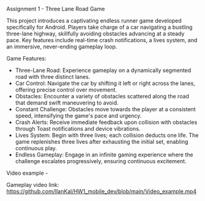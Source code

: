Assignment 1 - Three Lane Road Game

This project introduces a captivating endless runner game developed specifically for Android.
Players take charge of a car navigating a bustling three-lane highway,
skillfully avoiding obstacles advancing at a steady pace. Key features include real-time crash notifications,
a lives system, and an immersive, never-ending gameplay loop.

Game Features:

- Three-Lane Road: Experience gameplay on a dynamically segmented road with three distinct lanes.
- Car Control: Navigate the car by shifting it left or right across the lanes, offering precise control over movement.
- Obstacles: Encounter a variety of obstacles scattered along the road that demand swift maneuvering to avoid.
- Constant Challenge: Obstacles move towards the player at a consistent speed, intensifying the game's pace and urgency.
- Crash Alerts: Receive immediate feedback upon collision with obstacles through Toast notifications and device vibrations.
- Lives System: Begin with three lives; each collision deducts one life. The game replenishes three lives after exhausting the initial set, enabling continuous play.
- Endless Gameplay: Engage in an infinite gaming experience where the challenge escalates progressively, ensuring continuous excitement.

Video example - 

Gameplay video link: https://github.com/IlanKal/HW1_mobile_dev/blob/main/Video_example.mp4
